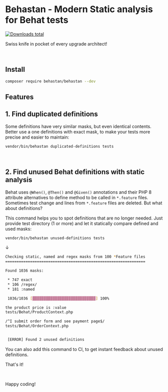# Behastan - Modern Static analysis for Behat tests

[![Downloads total](https://img.shields.io/packagist/dt/behastan/behastan.svg?style=flat-square)](https://packagist.org/packages/behastan/behastan/stats)

Swiss knife in pocket of every upgrade architect!

<br>

## Install

```bash
composer require behastan/behastan --dev
```

## Features

## 1. Find duplicated definitions

Some definitions have very similar masks, but even identical contents. Better use a one definitions with exact mask, to make your tests more precise and easier to maintain:

```bash
vendor/bin/behastan duplicated-definitions tests
```


<br>

## 2. Find unused Behat definitions with static analysis

Behat uses `@When()`, `@Then()` and `@Given()` annotations and their PHP 8 attribute alternatives to define method to be called in `*.feature` files. Sometimes test change and lines from `*.feature` files are deleted. But what about definitions?

This command helps you to spot definitions that are no longer needed. Just provide test directory (1 or more) and let it statically compare defined and used masks:

```bash
vendor/bin/behastan unused-definitions tests
```

↓

```bash
Checking static, named and regex masks from 100 *Feature files
==============================================================

Found 1036 masks:

 * 747 exact
 * 106 /regex/
 * 181 :named

 1036/1036 [▓▓▓▓▓▓▓▓▓▓▓▓▓▓▓▓▓▓▓▓▓▓▓▓▓▓▓▓] 100%

the product price is :value
tests/Behat/ProductContext.php

/^I submit order form and see payment page$/
tests/Behat/OrderContext.php


 [ERROR] Found 2 unused definitions
```

You can also add this command to CI, to get instant feedback about unused definitions.


That's it!

<br>

Happy coding!
